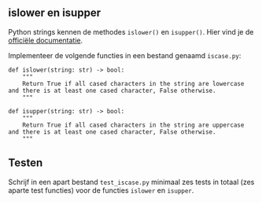 ## islower en isupper

Python strings kennen de methodes `islower()` en `isupper()`. Hier vind je de [officiële documentatie](https://docs.python.org/3/library/stdtypes.html#str.isupper).

Implementeer de volgende functies in een bestand genaamd `iscase.py`:

    def islower(string: str) -> bool:
        """
        Return True if all cased characters in the string are lowercase and there is at least one cased character, False otherwise.
        """

    def isupper(string: str) -> bool:
        """
        Return True if all cased characters in the string are uppercase and there is at least one cased character, False otherwise.
        """

## Testen

Schrijf in een apart bestand `test_iscase.py` minimaal zes tests in totaal (zes aparte test functies) voor de functies `islower` en `isupper`.